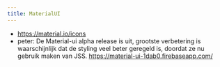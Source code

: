 ```yaml
---
title: MaterialUI
---
```


* https://material.io/icons
* peter: De Material-ui alpha release is uit, grootste verbetering is waarschijnlijk dat de styling veel beter geregeld is, doordat ze nu gebruik maken van JSS. 
https://material-ui-1dab0.firebaseapp.com/
